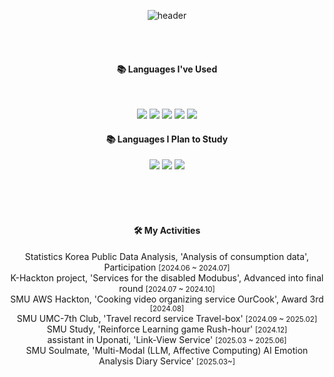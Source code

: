 <div align="center"> 
  
![header](https://capsule-render.vercel.app/api?type=waving&height=150&section=header&text=danial01&fontColor=AAD1E7&fontSize=70&animation=fadeIn&fontAlignY=55)
  
 <br/>
 <br/>
  
####  📚 Languages ​​I've Used
  
<br/>

<p>
<img src="https://img.shields.io/badge/AWS-232F3E?style=for-the-badge&logo=amazonaws&logoColor=white">
<img src="https://img.shields.io/badge/docker-%230db7ed.svg?style=for-the-badge&logo=docker&logoColor=white"> 
<img src="https://img.shields.io/badge/Python-3776AB?style=for-the-badge&logo=Python&logoColor=white">  
<img src="https://img.shields.io/badge/NestJS-e0234e?style=for-the-badge&logo=nestjs&logoColor=white">
<img src="https://img.shields.io/badge/MySQL-00000F?style=for-the-badge&logo=mysql&logoColor=white">
</p>

####  📚 Languages I Plan to Study
<p>
<img src="https://img.shields.io/badge/PostgreSQL-316192?style=for-the-badge&logo=postgresql&logoColor=white">
<img src="https://img.shields.io/badge/Spring-6DB33F?style=for-the-badge&logo=spring&logoColor=white">
<img src="https://img.shields.io/badge/Oracle-F80000?style=for-the-badge&logo=oracle&logoColor=white">
</p>
<br/>
<br/>
<br/>
 
<h4>🛠 My Activities</h4>
<div style="text-align: center;">
    <ul style="list-style-type: none; padding: 0;">
        Statistics Korea Public Data Analysis, 'Analysis of consumption data', Participation <small>[2024.06 ~ 2024.07]</small><br/>
        K-Hackton project, 'Services for the disabled Modubus', Advanced into final round <small>[2024.07 ~ 2024.10]</small><br/>
        SMU AWS Hackton, 'Cooking video organizing service OurCook', Award 3rd <small>[2024.08]</small><br/>
        SMU UMC-7th Club, 'Travel record service Travel-box' <small>[2024.09 ~ 2025.02]</small><br/>
        SMU Study, 'Reinforce Learning game Rush-hour' <small>[2024.12]</small><br/>
        assistant in Uponati, 'Link-View Service' <small> [2025.03 ~ 2025.06] </small><br/>
        SMU Soulmate, 'Multi-Modal (LLM, Affective Computing) AI Emotion Analysis Diary Service' <small>[2025.03~]</small><br/>
    </ul>
</div>

<br/>
